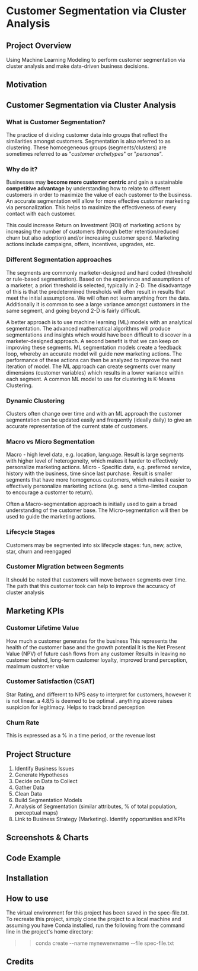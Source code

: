 # Customer Segmentation via Cluster Analysis

## Project Overview
Using Machine Learning Modeling to perform customer segmentation via cluster analysis and make data-driven business decisions.

## Motivation


## Customer Segmentation via Cluster Analysis

### What is Customer Segmentation?
The practice of dividing customer data into groups that reflect the similarities amongst customers.  Segmentation is also referred to as clustering.  These homoegeneous groups (segments/clusters) are sometimes referred to as "*customer archetypes*" or "*personas*".

### Why do it?
Businesses may **become more customer centric** and gain a sustainable **competitive advantage** by understanding how to relate to different customers in order to maximize the value of each customer to the business.
An accurate segmentation will allow for more effective customer marketing via personalization.  This helps to maximize the effectiveness of every contact with each customer.

This could increase Return on Investment (ROI) of marketing actions by increasing the number of customers (through better retention/reduced churn but also adoption) and/or increasing customer spend.  Marketing actions include campaigns, offers, incentives, upgrades, etc.

### Different Segmentation approaches
The segments are commonly marketer-designed and hard coded (threshold or rule-based segmentation).  Based on the experience and assumptions of a marketer, a priori threshold is selected, typically in 2-D.  The disadvantage of this is that the predetermined thresholds will often result in results that meet the initial assumptions.  We will often not learn anything from the data.  Additionally it is common to see a large variance amongst customers in the same segment, and going beyond 2-D is fairly difficult.

A better approach is to use machine learning (ML) models with an analytical segmentation.  The advanced mathematical algorithms will produce segmentations and insights which would have been difficult to discover in a marketer-designed approach.  A second benefit is that we can keep on improving these segments.  ML segmentation models create a feedback loop, whereby an accurate model will guide new marketing actions.  The performance of these actions can then be analyzed to improve the next iteration of model.  The ML approach can create segments over many dimensions (customer variables) which results in a lower variance within each segment.  A common ML model to use for clustering is K-Means Clustering.

### Dynamic Clustering
Clusters often change over time and with an ML approach the customer segmentation can be updated easily and frequently (ideally daily) to give an accurate representation of the current state of customers.

### Macro vs Micro Segmentation
Macro - high level data, e.g. location, language.  Result is large segments with higher level of heterogeneity, which makes it harder to effectively personalize marketing actions.
Micro - Specific data, e.g. preferred service, history with the business, time since last purchase.  Result is smaller segments that have more homogenous customers, which makes it easier to effectively personalize marketing actions (e.g. send a time-limited coupon to encourage a customer to return).

Often a Macro-segmentation approach is initially used to gain a broad understanding of the customer base.  The Micro-segmentation will then be used to guide the marketing actions.

### Lifecycle Stages
Customers may be segmented into six lifecycle stages: fun, new, active, star, churn and reengaged

### Customer Migration between Segments
It should be noted that customers will move between segments over time.  The path that this customer took can help to improve the accuracy of cluster analysis

## Marketing KPIs

### Customer Lifetime Value
How much a customer generates for the business
This represents the health of the customer base and the growth potential
It is the Net Present Value (NPV) of future cash flows from any customer
Results in leaving no customer behind, long-term customer loyalty, improved brand perception, maximum customer value 

### Customer Satisfaction (CSAT)
Star Rating, and different to NPS
easy to interpret for customers, however it is not linear.  a 4.8/5 is deemed to be optimal . anything above raises suspicion for legitimacy.
Helps to track brand perception

### Churn Rate
This is expressed as a % in a time period, or the revenue lost


## Project Structure

1) Identify Business Issues
2) Generate Hypotheses
3) Decide on Data to Collect
4) Gather Data
5) Clean Data
6) Build Segmentation Models
7) Analysis of Segmentation (similar attributes, % of total population, perceptual maps)
8) Link to Business Strategy (Marketing).  Identify opportunities and KPIs

## Screenshots & Charts

## Code Example

## Installation

## How to use
The virtual environment for this project has been saved in the spec-file.txt.  To recreate this project, simply clone the project to a local machine and assuming you have Conda installed, run the following from the command line in the project's home directory:
>> conda create --name mynewenvname --file spec-file.txt


## Credits
